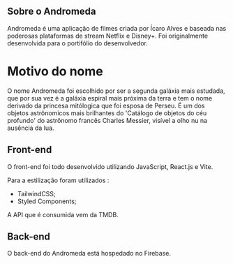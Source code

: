 ## Sobre o Andromeda 

Andromeda é uma aplicação de filmes criada por Ícaro Alves e baseada nas poderosas plataformas de stream Netflix e Disney+.
Foi originalmente desenvolvida para o portifólio do desenvolvedor.

# Motivo do nome 

O nome Andromeda foi escolhido por ser a segunda galáxia mais estudada, que por sua vez é a galáxia espiral mais próxima da terra e tem o nome derivado da princesa mitólogica que foi esposa de Perseu. É um dos objetos astrônomicos mais brilhantes do 'Catálogo de objetos do céu profundo' do astrônomo francês Charles Messier, visível a olho nu na ausência da lua.

## Front-end 

O front-end foi todo desenvolvido utilizando JavaScript, React.js e Vite.

Para a estilização foram utilizados : 
 - TailwindCSS;
 - Styled Components;

A API que é consumida vem da TMDB.

## Back-end 

O back-end do Andromeda está hospedado no Firebase.